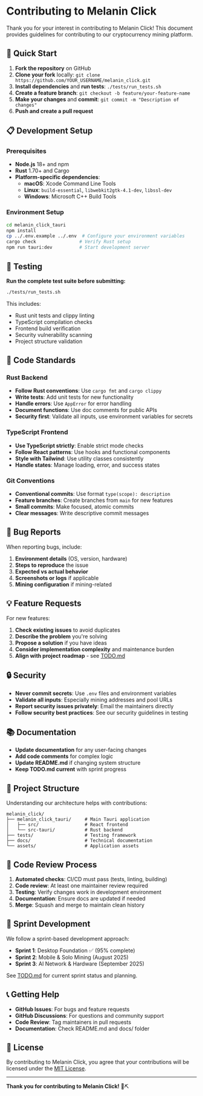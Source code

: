 # Contributing to Melanin Click

Thank you for your interest in contributing to Melanin Click! This document provides guidelines for contributing to our cryptocurrency mining platform.

## 🚀 Quick Start

1. **Fork the repository** on GitHub
2. **Clone your fork** locally: `git clone https://github.com/YOUR_USERNAME/melanin_click.git`
3. **Install dependencies** and **run tests**: `./tests/run_tests.sh`
4. **Create a feature branch**: `git checkout -b feature/your-feature-name`
5. **Make your changes** and **commit**: `git commit -m "Description of changes"`
6. **Push and create a pull request**

## 📋 Development Setup

### Prerequisites
- **Node.js** 18+ and npm
- **Rust** 1.70+ and Cargo
- **Platform-specific dependencies**:
  - **macOS**: Xcode Command Line Tools
  - **Linux**: `build-essential`, `libwebkit2gtk-4.1-dev`, `libssl-dev`
  - **Windows**: Microsoft C++ Build Tools

### Environment Setup
```bash
cd melanin_click_tauri
npm install
cp ../.env.example ../.env  # Configure your environment variables
cargo check                # Verify Rust setup
npm run tauri:dev          # Start development server
```

## 🧪 Testing

**Run the complete test suite before submitting:**
```bash
./tests/run_tests.sh
```

This includes:
- Rust unit tests and clippy linting
- TypeScript compilation checks
- Frontend build verification
- Security vulnerability scanning
- Project structure validation

## 📝 Code Standards

### Rust Backend
- **Follow Rust conventions**: Use `cargo fmt` and `cargo clippy`
- **Write tests**: Add unit tests for new functionality
- **Handle errors**: Use `AppError` for error handling
- **Document functions**: Use doc comments for public APIs
- **Security first**: Validate all inputs, use environment variables for secrets

### TypeScript Frontend
- **Use TypeScript strictly**: Enable strict mode checks
- **Follow React patterns**: Use hooks and functional components
- **Style with Tailwind**: Use utility classes consistently
- **Handle states**: Manage loading, error, and success states

### Git Conventions
- **Conventional commits**: Use format `type(scope): description`
- **Feature branches**: Create branches from `main` for new features
- **Small commits**: Make focused, atomic commits
- **Clear messages**: Write descriptive commit messages

## 🐛 Bug Reports

When reporting bugs, include:

1. **Environment details** (OS, version, hardware)
2. **Steps to reproduce** the issue
3. **Expected vs actual behavior**
4. **Screenshots or logs** if applicable
5. **Mining configuration** if mining-related

## 💡 Feature Requests

For new features:

1. **Check existing issues** to avoid duplicates
2. **Describe the problem** you're solving
3. **Propose a solution** if you have ideas
4. **Consider implementation complexity** and maintenance burden
5. **Align with project roadmap** - see [TODO.md](../TODO.md)

## 🔒 Security

- **Never commit secrets**: Use `.env` files and environment variables
- **Validate all inputs**: Especially mining addresses and pool URLs
- **Report security issues privately**: Email the maintainers directly
- **Follow security best practices**: See our security guidelines in testing

## 📚 Documentation

- **Update documentation** for any user-facing changes
- **Add code comments** for complex logic
- **Update README.md** if changing system structure
- **Keep TODO.md current** with sprint progress

## 🎯 Project Structure

Understanding our architecture helps with contributions:

```
melanin_click/
├── melanin_click_tauri/     # Main Tauri application
│   ├── src/                 # React frontend
│   └── src-tauri/           # Rust backend
├── tests/                   # Testing framework
├── docs/                    # Technical documentation
└── assets/                  # Application assets
```

## 🤝 Code Review Process

1. **Automated checks**: CI/CD must pass (tests, linting, building)
2. **Code review**: At least one maintainer review required
3. **Testing**: Verify changes work in development environment
4. **Documentation**: Ensure docs are updated if needed
5. **Merge**: Squash and merge to maintain clean history

## 🚀 Sprint Development

We follow a sprint-based development approach:

- **Sprint 1**: Desktop Foundation ✅ (95% complete)
- **Sprint 2**: Mobile & Solo Mining (August 2025)
- **Sprint 3**: AI Network & Hardware (September 2025)

See [TODO.md](../TODO.md) for current sprint status and planning.

## 📞 Getting Help

- **GitHub Issues**: For bugs and feature requests
- **GitHub Discussions**: For questions and community support
- **Code Review**: Tag maintainers in pull requests
- **Documentation**: Check README.md and docs/ folder

## 📄 License

By contributing to Melanin Click, you agree that your contributions will be licensed under the [MIT License](../LICENSE).

---

**Thank you for contributing to Melanin Click!** 🚀⛏️